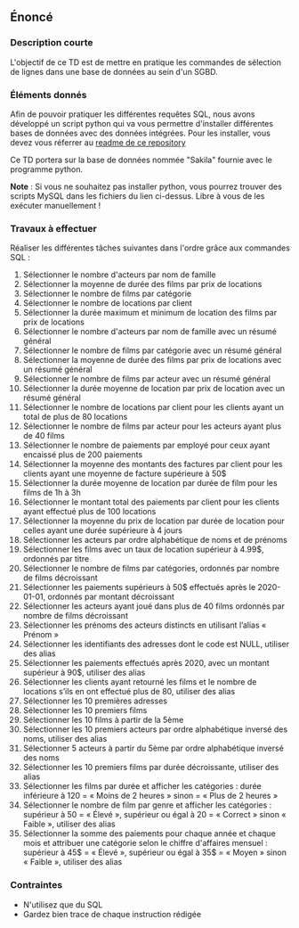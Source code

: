 ## Énoncé

### Description courte

L'objectif de ce TD est de mettre en pratique les commandes de sélection de lignes dans une base de données au sein d'un SGBD.

### Éléments donnés 

Afin de pouvoir pratiquer les différentes requêtes SQL, nous avons développé un script python qui va vous permettre d'installer différentes bases de données avec des données intégrées. Pour les installer, vous devez vous réferrer au <a href="https://github.com/Microleadoff/database-installer-py" title="repository du code python d'installation des bases de données" target="_blank">readme de ce repository</a>

Ce TD portera sur la base de données nommée "Sakila" fournie avec le programme python.

**Note** : Si vous ne souhaitez pas installer python, vous pourrez trouver des scripts MySQL dans les fichiers du lien ci-dessus. Libre à vous de les exécuter manuellement !

### Travaux à effectuer

Réaliser les différentes tâches suivantes dans l'ordre grâce aux commandes SQL :

1. Sélectionner le nombre d'acteurs par nom de famille
2. Sélectionner la moyenne de durée des films par prix de locations
3. Sélectionner le nombre de films par catégorie
4. Sélectionner le nombre de locations par client
5. Sélectionner la durée maximum et minimum de location des films par prix de locations
6. Sélectionner le nombre d'acteurs par nom de famille avec un résumé général
7. Sélectionner le nombre de films par catégorie avec un résumé général
8. Sélectionner la moyenne de durée des films par prix de locations avec un résumé général
9. Sélectionner le nombre de films par acteur avec un résumé général
10. Sélectionner la durée moyenne de location par prix de location avec un résumé général
11. Sélectionner le nombre de locations par client pour les clients ayant un total de plus de 80 locations
12. Sélectionner le nombre de films par acteur pour les acteurs ayant plus de 40 films
13. Sélectionner le nombre de paiements par employé pour ceux ayant encaissé plus de 200 paiements
14. Sélectionner la moyenne des montants des factures par client pour les clients ayant une moyenne de facture supérieure à 50$
15. Sélectionner la durée moyenne de location par durée de film pour les films de 1h à 3h
16. Sélectionner le montant total des paiements par client pour les clients ayant effectué plus de 100 locations
17. Sélectionner la moyenne du prix de location par durée de location pour celles ayant une durée supérieure à 4 jours
18. Sélectionner les acteurs par ordre alphabétique de noms et de prénoms
19. Sélectionner les films avec un taux de location supérieur à 4.99$, ordonnés par titre
20. Sélectionner le nombre de films par catégories, ordonnés par nombre de films décroissant
21. Sélectionner les paiements supérieurs à 50$ effectués après le 2020-01-01, ordonnés par montant décroissant
22. Sélectionner les acteurs ayant joué dans plus de 40 films ordonnés par nombre de films décroissant
23. Sélectionner les prénoms des acteurs distincts en utilisant l’alias « Prénom »
24. Sélectionner les identifiants des adresses dont le code est NULL, utiliser des alias
25. Sélectionner les paiements effectués après 2020, avec un montant supérieur à 90$, utiliser des alias
26. Sélectionner les clients ayant retourné les films et le nombre de locations s’ils en ont effectué plus de 80, utiliser des alias
27. Sélectionner les 10 premières adresses
28. Sélectionner les 10 premiers films
29. Sélectionner les 10 films à partir de la 5ème
30. Sélectionner les 10 premiers acteurs par ordre alphabétique inversé des noms, utiliser des alias
31. Sélectionner 5 acteurs à partir du 5ème par ordre alphabétique inversé des noms
32. Sélectionner les 10 premiers films par durée décroissante, utiliser des alias
33. Sélectionner les films par durée et afficher les catégories : durée inférieure à 120 = « Moins de 2 heures » sinon = « Plus de 2 heures »
34. Sélectionner le nombre de film par genre et afficher les catégories : supérieur à 50 = « Élevé », supérieur ou égal à 20 = « Correct » sinon « Faible », utiliser des alias
35. Sélectionner la somme des paiements pour chaque année et chaque mois et attribuer une catégorie selon le chiffre d'affaires mensuel : supérieur à 45$ = « Élevé », supérieur ou égal à 35$ = « Moyen » sinon « Faible », utiliser des alias

### Contraintes

- N'utilisez que du SQL
- Gardez bien trace de chaque instruction rédigée